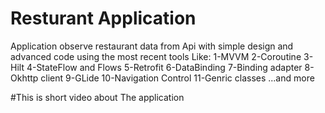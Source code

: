 # Resturant Application
Application observe restaurant data from Api with simple design and advanced code using the most recent tools Like:
1-MVVM
2-Coroutine
3-Hilt
4-StateFlow and Flows
5-Retrofit
6-DataBinding
7-Binding adapter
8-Okhttp client
9-GLide
10-Navigation Control
11-Genric classes
...and more

#This is short video about The application

